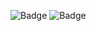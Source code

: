 ![Badge](https://img.shields.io/static/v1?label=yarn&message=v1.22.5&color=13a3bf&style=for-the-badge&logo=yarn) ![Badge](https://img.shields.io/static/v1?label=Chart.js&message=v2.9.4&color=AA1E1E&style=for-the-badge&logo=svelte)
